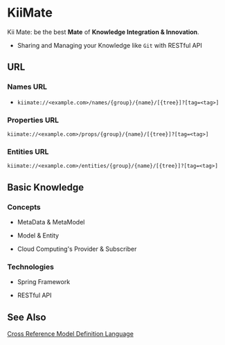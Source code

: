 # KiiMate

Kii Mate: be the best **Mate** of **Knowledge Integration & Innovation**.

* Sharing and Managing your Knowledge like `Git` with RESTful API

## URL

### Names URL

* `kiimate://<example.com>/names/{group}/{name}/[{tree}]?[tag=<tag>]`

### Properties URL

`kiimate://<example.com>/props/{group}/{name}/[{tree}]?[tag=<tag>]`

### Entities URL

`kiimate://<example.com>/entities/{group}/{name}/[{tree}]?[tag=<tag>]`


## Basic Knowledge

### Concepts

* MetaData & MetaModel

* Model & Entity

* Cloud Computing's Provider & Subscriber

### Technologies

* Spring Framework

* RESTful API

## See Also

[Cross Reference Model Definition Language](crmdl.md)